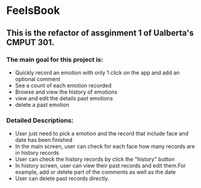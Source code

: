 # FeelsBook

## This is the refactor of assginment 1 of Ualberta's CMPUT 301.

### The main goal for this project is:
  - Quickly record an emotion with only 1 click on the app and add an optional comment
  - See a count of each emotion recorded
  - Browse and view the history of emotions
  - view and edit the details past emotions
  - delete a past emotion
  
### Detailed Descriptions:
  + User just need to pick a emotion and the record that include face and date has been finished
  + In the main screen, user can check for each face how many records are in history records
  + User can check the history records by click the "history" button 
  + In history screen, user can view their past records and edit them.For example, add or delete part of the comments as well as the date
  + User can delete past records directly.
